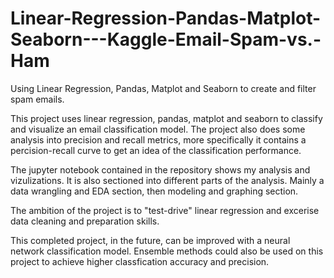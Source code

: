 # Linear-Regression-Pandas-Matplot-Seaborn---Kaggle-Email-Spam-vs.-Ham
Using Linear Regression, Pandas, Matplot and Seaborn to create and filter spam emails.

This project uses linear regression, pandas, matplot and seaborn to classify and visualize an email classification model. The project also does some analysis into precision and recall metrics, more specifically it contains a percision-recall curve to get an idea of the classification performance. 

The jupyter notebook contained in the repository shows my analysis and vizulizations. It is also sectioned into different parts of the analysis. 
Mainly a data wrangling and EDA section, then modeling and graphing section. 

The ambition of the project is to "test-drive" linear regression and excerise data cleaning and preparation skills. 

This completed project, in the future, can be improved with a neural network classification model. Ensemble methods could also be used on this project to achieve 
higher classfication accuracy and precision. 

